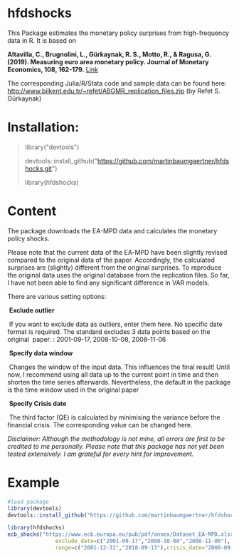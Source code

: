 # hfdshocks
This Package estimates the monetary policy surprises from high-frequency data in R. It is based on

**Altavilla, C., Brugnolini, L., Gürkaynak, R. S., Motto, R., & Ragusa, G. (2019). Measuring euro area monetary policy. Journal of Monetary Economics, 108, 162-179.** [Link](https://www.sciencedirect.com/science/article/pii/S0304393219301497)

The corresponding Julia/R/Stata code and sample data can be found here: <http://www.bilkent.edu.tr/~refet/ABGMR_replication_files.zip> (by Refet S. Gürkaynak)

# Installation:

> library("devtools") 
>
> devtools::install_github("https://github.com/martinbaumgaertner/hfdshocks.git") 
>
> library(hfdshocks)

# Content

The package downloads the EA-MPD data and calculates the monetary policy shocks.

Please note that the current data of the EA-MPD have been slightly revised compared to the original data of the paper. Accordingly, the calculated surprises are (slightly) different from the original surprises. To reproduce the original data uses the original database from the replication files. So far, I have not been able to find any significant difference in VAR models.

There are various setting options:

​	**Exclude outlier**

​	If you want to exclude data as outliers, enter them here. No specific date format is required. The standard excludes 3 data points based on the original 
​    paper.  : 2001-09-17, 2008-10-08, 2008-11-06

​	**Specify data window**

​	Changes the window of the input data. This influences the final result! Until now, I recommend using all data up to the current point in time and then
​    shorten the time series afterwards. Nevertheless, the default in the package is the time window used in the original paper

​	**Specify Crisis date**

​	The third factor (QE) is calculated by minimising the variance before the financial crisis. The corresponding value can be changed here.

*Disclaimer: Although the methodology is not  mine, all errors are first to be credited to me personally. Please note  that this package has not yet been tested extensively. I am grateful for  every hint for improvement.*

# Example

```r
#load package
library(devtools)
devtools::install_github("https://github.com/martinbaumgaertner/hfdshocks.git") 

library(hfdshocks)
ecb_shocks("https://www.ecb.europa.eu/pub/pdf/annex/Dataset_EA-MPD.xlsx","",
               exclude_date=c("2001-09-17","2008-10-08","2008-11-06"),
               range=c("2001-12-31","2018-09-13"),crisis_date="2008-09-04")
```
